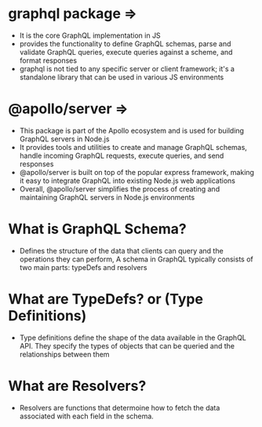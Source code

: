 # graphql package =>
- It is the core GraphQL implementation in JS
- provides the functionality to define GraphQL schemas, parse and validate GraphQL queries, execute queries against a scheme, and format responses
- graphql is not tied to any specific server or client framework; it's a standalone library that can be used in various JS environments

# @apollo/server =>
- This package is part of the Apollo ecosystem and is used for building GraphQL servers in Node.js
- It provides tools and utilities to create and manage GraphQL schemas, handle incoming GraphQL requests, execute queries, and send responses
- @apollo/server is built on top of the popular express framework, making it easy to integrate GraphQL into existing Node.js web applications
- Overall, @apollo/server simplifies the process of creating and maintaining GraphQL servers in Node.js environments

# What is GraphQL Schema?
- Defines the structure of the data that clients can query and the operations they can perform, A schema in GraphQL typically consists of two main parts: typeDefs and resolvers

# What are TypeDefs? or (Type Definitions)
- Type definitions define the shape of the data available in the GraphQL API. They specify the types of objects that can be queried and the relationships between them

# What are Resolvers?

- Resolvers are functions that determoine how to fetch the data associated with each field in the schema. 